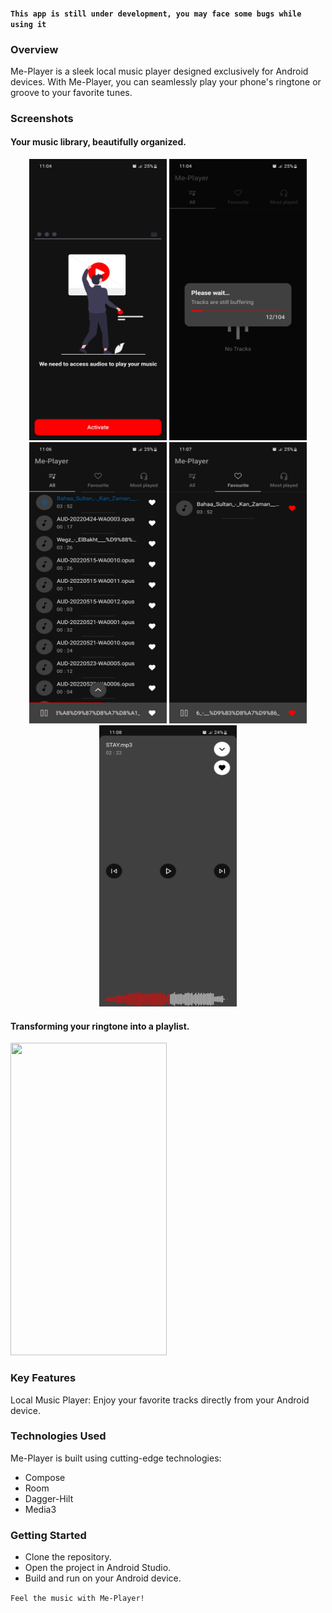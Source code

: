 #### ```This app is still under development, you may face some bugs while using it```

### Overview
Me-Player is a sleek local music player designed exclusively for Android devices. With Me-Player, you can seamlessly play your phone's ringtone or groove to your favorite tunes.

### Screenshots
#### Your music library, beautifully organized.
<p align="center">
  <img src="img/1.jpg" height="450" width="220">
  <img src="img/2.jpg" height="450" width="220">
  <img src="img/3.jpg" height="450" width="220">
  <img src="img/4.jpg" height="450" width="220">
  <img src="img/5.jpg" height="450" width="220">
</p>

#### Transforming your ringtone into a playlist.
<p>
  <img src="img/demo.gif" height="500" width="250">
</p>


### Key Features
Local Music Player: Enjoy your favorite tracks directly from your Android device.

### Technologies Used
Me-Player is built using cutting-edge technologies:
- Compose
- Room
- Dagger-Hilt
- Media3

### Getting Started
- Clone the repository.
- Open the project in Android Studio.
- Build and run on your Android device.


```Feel the music with Me-Player!```